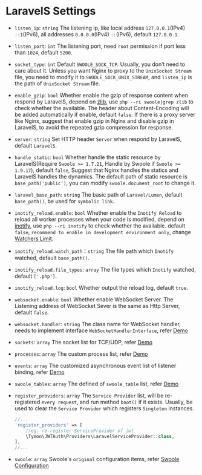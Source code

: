 # LaravelS Settings

- `listen_ip`: `string` The listening ip, like local address `127.0.0.1`(IPv4) `::1`(IPv6), all addresses `0.0.0.0`(IPv4) `::`(IPv6), default `127.0.0.1`.

- `listen_port`: `int` The listening port, need `root` permission if port less than `1024`, default `5200`.

- `socket_type`: `int` Default `SWOOLE_SOCK_TCP`. Usually, you don’t need to care about it. Unless you want Nginx to proxy to the `UnixSocket Stream` file, you need to modify it to `SWOOLE_SOCK_UNIX_STREAM`, and `listen_ip` is the path of `UnixSocket Stream` file.

- `enable_gzip`: `bool` Whether enable the gzip of response content when respond by LaravelS, depend on [zlib](https://zlib.net/), use `php --ri swoole|grep zlib` to check whether the available. The header about Content-Encoding will be added automatically if enable, default `false`. If there is a proxy server like Nginx, suggest that enable gzip in Nginx and disable gzip in LaravelS, to avoid the repeated gzip compression for response.

- `server`: `string` Set HTTP header `Server` when respond by LaravelS, default `LaravelS`.

- `handle_static`: `bool` Whether handle the static resource by LaravelS(Require `Swoole >= 1.7.21`, Handle by Swoole if `Swoole >= 1.9.17`), default `false`, Suggest that Nginx handles the statics and LaravelS handles the dynamics. The default path of static resource is `base_path('public')`, you can modify `swoole.document_root` to change it.

- `laravel_base_path`: `string` The basic path of `Laravel/Lumen`, default `base_path()`, be used for `symbolic link`.

- `inotify_reload.enable`: `bool` Whether enable the `Inotify Reload` to reload all worker processes when your code is modified, depend on [inotify](http://pecl.php.net/package/inotify), use `php --ri inotify` to check whether the available. default `false`, `recommend to enable in development environment only`, change [Watchers Limit](https://github.com/hhxsv5/laravel-s/blob/master/KnownCompatibleIssues.md#inotify-reached-the-watchers-limit).

- `inotify_reload.watch_path`：`string` The file path which `Inotify` watched, default `base_path()`.

- `inotify_reload.file_types`: `array` The file types which `Inotify` watched, default `['.php']`.

- `inotify_reload.log`: `bool` Whether output the reload log, default `true`.

- `websocket.enable`: `bool` Whether enable WebSocket Server. The Listening address of WebSocket Sever is the same as Http Server, default `false`.

- `websocket.handler`: `string` The class name for WebSocket handler, needs to implement interface `WebSocketHandlerInterface`, refer [Demo](https://github.com/hhxsv5/laravel-s/blob/master/README.md#enable-websocket-server)

- `sockets`: `array` The socket list for TCP/UDP, refer [Demo](https://github.com/hhxsv5/laravel-s/blob/master/README.md#enable-tcpudp-server)

- `processes`: `array` The custom process list, refer [Demo](https://github.com/hhxsv5/laravel-s/blob/master/README.md#custom-process)

- `events`: `array` The customized asynchronous event list of listener binding, refer [Demo](https://github.com/hhxsv5/laravel-s/blob/master/README.md#customized-asynchronous-events)

- `swoole_tables`: `array` The defined of `swoole_table` list, refer [Demo](https://github.com/hhxsv5/laravel-s/blob/master/README.md#use-swoole_table)

- `register_providers`: `array` The `Service Provider` list, will be re-registered `every request`, and run method `boot()` if it exists. Usually, be used to clear the `Service Provider` which registers `Singleton` instances.
    ```PHP
    //...
    'register_providers' => [
        //eg: re-register ServiceProvider of jwt
        \Tymon\JWTAuth\Providers\LaravelServiceProvider::class,
    ],
    //...
    ```

- `swoole`: `array` Swoole's `original` configuration items, refer [Swoole Configuration](https://www.swoole.co.uk/docs/modules/swoole-server/configuration)
